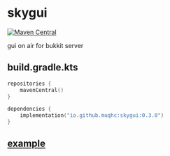 # skygui

[![Maven Central](https://img.shields.io/maven-central/v/io.github.muqhc/skygui.svg?label=Maven%20Central)](https://search.maven.org/search?q=g:%22io.github.muqhc%22%20AND%20a:%22skygui%22)

gui on air for bukkit server

## build.gradle.kts

```kotlin
repositories {
    mavenCentral()
}

dependencies {
    implementation("io.github.muqhc:skygui:0.3.0")
}
```

## [example](skygui-debug)

